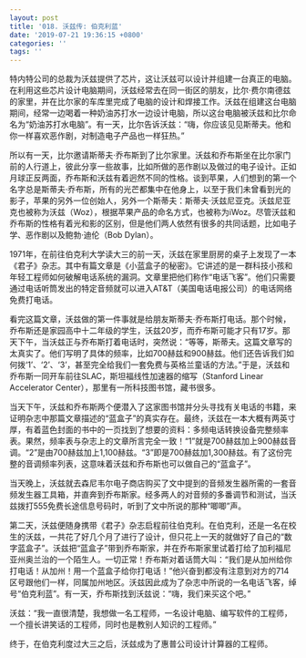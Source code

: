 ```yaml
---
layout: post
title: '018. 沃兹传: 伯克利蓝'
date: '2019-07-21 19:36:15 +0800'
categories: ''
tags: ''
---
```


特内特公司的总裁为沃兹提供了芯片，这让沃兹可以设计并组建一台真正的电脑。在利用这些芯片设计电脑期间，沃兹经常去在同一街区的朋友，比尔·费尔南德兹的家里，并在比尔家的车库里完成了电脑的设计和焊接工作。沃兹在组建这台电脑期间，经常一边喝着一种奶油苏打水一边设计电脑，所以这台电脑被沃兹和比尔命名为“奶油苏打水电脑”。有一天，比尔告诉沃兹：“嗨，你应该见见斯蒂夫。他和你一样喜欢恶作剧，对制造电子产品也一样狂热。”



所以有一天，比尔邀请斯蒂夫·乔布斯到了比尔家里。沃兹和乔布斯坐在比尔家门前的人行道上，彼此分享一些故事，比如所做的恶作剧以及做过的电子设计。正如月球正反两面，乔布斯和沃兹有着迥然不同的性格。谈到苹果，人们想到的第一个名字总是斯蒂夫·乔布斯，所有的光芒都集中在他身上，以至于我们未曾看到光的影子，苹果的另外一位创始人，另外一个斯蒂夫：斯蒂夫·沃兹尼亚克。沃兹尼亚克也被称为沃兹（Woz），根据苹果产品的命名方式，也被称为iWoz。尽管沃兹和乔布斯的性格有着光和影的区别，但是他们两人依然有很多的共同话题，比如电子学、恶作剧以及鲍勃·迪伦（Bob Dylan）。



1971年，在前往伯克利大学读大三的前一天，沃兹在家里厨房的桌子上发现了一本《君子》杂志。其中有篇文章是《小蓝盒子的秘密》。它讲述的是一群科技小孩和年轻工程师如何破解电话系统的漏洞。文章里把他们称作“电话飞客”。他们只需要通过电话听筒发出的特定音频就可以进入AT&T（美国电话电报公司）的电话网络免费打电话。



看完这篇文章，沃兹做的第一件事就是给朋友斯蒂夫·乔布斯打电话。那个时候，乔布斯还是家园高中十二年级的学生，沃兹20岁，而乔布斯可能才只有17岁。那天下午，当沃兹正与乔布斯打着电话时，突然说：“等等，斯蒂夫。这篇文章写的太真实了。他们写明了具体的频率，比如700赫兹和900赫兹。他们还告诉我们如何拨‘1’、‘2’、‘3’，甚至完全给我们一套免费与英格兰童话的方法。”于是，沃兹和乔布斯一同开车前往SLAC，斯坦福线性加速器的缩写（Stanford Linear Accelerator Center），那里有一所科技图书馆，藏书很多。



当天下午，沃兹和乔布斯两个便潜入了这家图书馆并分头寻找有关电话的书籍，来证明杂志中那篇文章描述的“蓝盒子”的真实存在。最终，沃兹在一本大概有两英寸厚，有着蓝色封面的书中的一页找到了想要的资料：多频电话转换设备完整频率表。果然，频率表与杂志上的文章所言完全一致！“1”就是700赫兹加上900赫兹音调。“2”是由700赫兹加上1,100赫兹。“3”即是700赫兹加1,300赫兹。有了这份完整的音调频率列表，这意味着沃兹和乔布斯也可以做自己的“蓝盒子”。



当天晚上，沃兹就去森尼韦尔电子商店购买了文中提到的音频发生器所需的一套音频发生器工具箱，并直奔到乔布斯家。经多两人的对音频的多番调节和测试，当沃兹拨打555免费长途信息号码时，听到了文中所说的那种“唧唧”声。



第二天，沃兹便随身携带《君子》杂志启程前往伯克利。在伯克利，还是一名在校生的沃兹，一共花了好几个月了进行了设计，但只花上一天的就做好了自己的“数字蓝盒子”。沃兹把“蓝盒子”带到乔布斯家，并在乔布斯家里试着打给了加利福尼亚州奥兰治的一个陌生人。一切正常！乔布斯对着话筒大叫：“我们是从加州给你打电话！从加州！用一个蓝盒子给你打电话！”他兴奋到都没有注意到对方的714区号跟他们一样，同属加州地区。沃兹因此成为了杂志中所说的一名电话飞客，绰号“伯克利蓝”。有一天，乔布斯找到沃兹说：“嗨，我们来买这个吧。”



沃兹：“我一直很清楚，我想做一名工程师，一名设计电脑、编写软件的工程师，一个擅长讲笑话的工程师，同时也是教别人知识的工程师。”



终于，在伯克利度过大三之后，沃兹成为了惠普公司设计计算器的工程师。
